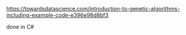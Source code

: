 https://towardsdatascience.com/introduction-to-genetic-algorithms-including-example-code-e396e98d8bf3

done in C#